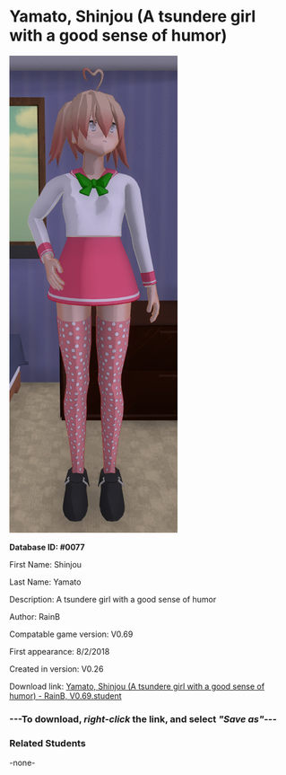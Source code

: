 # Yamato, Shinjou (A tsundere girl with a good sense of humor)

<img src="../../Files/Images/Yamato, Shinjou (A tsundere girl with a good sense of humor).png" title="Yamato, Shinjou (A tsundere girl with a good sense of humor) - RainB, V0.69">

**Database ID: #0077**

First Name: Shinjou

Last Name: Yamato

Description: A tsundere girl with a good sense of humor

Author: RainB

Compatable game version: V0.69

First appearance: 8/2/2018

Created in version: V0.26

Download link: <a href="https://raw.githubusercontent.com/Arbiter1223/Daigaku-Gurashi-Custom-Students/master/Files/Student%20Files/Yamato%2C%20Shinjou%20(A%20tsundere%20girl%20with%20a%20good%20sense%20of%20humor)%20-%20RainB%2C%20V0.69.student">Yamato, Shinjou (A tsundere girl with a good sense of humor) - RainB, V0.69.student</a>

### ---**To download, _right-click_ the link, and select _"Save as"_**---

### Related Students

-none-
